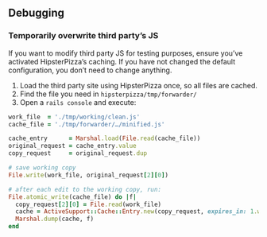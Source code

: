## Debugging

### Temporarily overwrite third party’s JS

If you want to modify third party JS for testing purposes, ensure you’ve activated HipsterPizza’s caching. If you have not changed the default configuration, you don’t need to change anything.

1. Load the third party site using HipsterPizza once, so all files are cached.
2. Find the file you need in `hipsterpizza/tmp/forwarder/`
4. Open a `rails console` and execute:
```ruby
work_file  = './tmp/working/clean.js'
cache_file = './tmp/forwarder/…/minified.js'

cache_entry      = Marshal.load(File.read(cache_file))
original_request = cache_entry.value
copy_request     = original_request.dup

# save working copy
File.write(work_file, original_request[2][0])

# after each edit to the working copy, run:
File.atomic_write(cache_file) do |f|
  copy_request[2][0] = File.read(work_file)
  cache = ActiveSupport::Cache::Entry.new(copy_request, expires_in: 1.week)
  Marshal.dump(cache, f)
end
```
